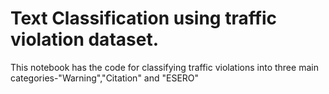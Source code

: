 # Text Classification using traffic violation dataset.
This notebook has the code for classifying traffic violations into three main categories-"Warning","Citation" and "ESERO"
